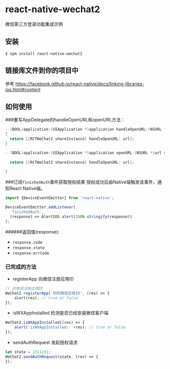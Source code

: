# react-native-wechat2
微信第三方登录功能集成示例

## 安装
```
$ npm install react-native-wechat2
```

## 链接库文件到你的项目中
参考 https://facebook.github.io/react-native/docs/linking-libraries-ios.html#content

## 如何使用

###重写AppDelegate的handleOpenURL和openURL方法：

```objective-c
- (BOOL)application:(UIApplication *)application handleOpenURL:(NSURL *)url
{
  return [[RCTWeChat2 shareInstance] handleOpenURL: url];
}

- (BOOL)application:(UIApplication *)application openURL:(NSURL *)url sourceApplication:(NSString *)sourceApplication annotation:(id)annotation {
  
  return [[RCTWeChat2 shareInstance] handleOpenURL: url];
  
}

```

###订阅`finishedAuth`事件获取授权结果
授权成功后由Native端触发该事件，通知React Native端。

```javascript
import {DeviceEventEmitter} from 'react-native';

DeviceEventEmitter.addListener(
  'finishedAuth',
  (response) => AlertIOS.alert(JSON.stringify(response))
);

```
######返回值(response):
* `response.code`
* `response.state`
* `response.errCode`


### 已完成的方法
- registerApp 向微信注册应用ID
```javascript
// 向微信注册应用ID
WeChat2.registerApp('你的微信应用ID', (res) => {
    alert(res); // true or false
});
```
- isWXAppInstalled 检测是否已经安装微信客户端
```javascript
WeChat2.isWXAppInstalled((res) => {
    alert('isWXAppInstalled: '+res); // true or false
});
```
- sendAuthRequest 发起授权请求
```javascript
let state = 1311231; 
WeChat2.sendAuthRequest(state, (res) => {
});
```





